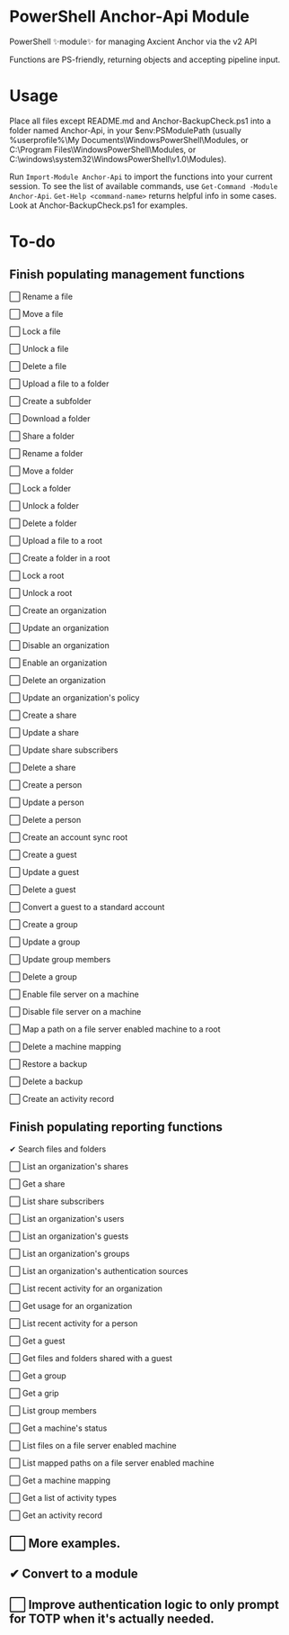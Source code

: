 # PowerShell Anchor-Api Module
PowerShell ✨module✨ for managing Axcient Anchor via the v2 API

Functions are PS-friendly, returning objects and accepting pipeline input.

# Usage

Place all files except README.md and Anchor-BackupCheck.ps1 into a folder named Anchor-Api, in your $env:PSModulePath (usually %userprofile%\My Documents\WindowsPowerShell\Modules, or C:\Program Files\WindowsPowerShell\Modules, or C:\windows\system32\WindowsPowerShell\v1.0\Modules\).

Run `Import-Module Anchor-Api` to import the functions into your current session.
To see the list of available commands, use `Get-Command -Module Anchor-Api`.
`Get-Help <command-name>` returns helpful info in some cases.
Look at Anchor-BackupCheck.ps1 for examples.

# To-do 

## Finish populating management functions

⬜ Rename a file

⬜ Move a file

⬜ Lock a file

⬜ Unlock a file

⬜ Delete a file

⬜ Upload a file to a folder

⬜ Create a subfolder

⬜ Download a folder

⬜ Share a folder

⬜ Rename a folder

⬜ Move a folder

⬜ Lock a folder

⬜ Unlock a folder

⬜ Delete a folder

⬜ Upload a file to a root

⬜ Create a folder in a root

⬜ Lock a root

⬜ Unlock a root

⬜ Create an organization

⬜ Update an organization

⬜ Disable an organization

⬜ Enable an organization

⬜ Delete an organization

⬜ Update an organization's policy

⬜ Create a share

⬜ Update a share

⬜ Update share subscribers

⬜ Delete a share

⬜ Create a person

⬜ Update a person

⬜ Delete a person

⬜ Create an account sync root

⬜ Create a guest

⬜ Update a guest

⬜ Delete a guest

⬜ Convert a guest to a standard account

⬜ Create a group

⬜ Update a group

⬜ Update group members

⬜ Delete a group

⬜ Enable file server on a machine

⬜ Disable file server on a machine

⬜ Map a path on a file server enabled machine to a root

⬜ Delete a machine mapping

⬜ Restore a backup

⬜ Delete a backup

⬜ Create an activity record

## Finish populating reporting functions

✔ Search files and folders

⬜ List an organization's shares

⬜ Get a share

⬜ List share subscribers

⬜ List an organization's users

⬜ List an organization's guests

⬜ List an organization's groups

⬜ List an organization's authentication sources

⬜ List recent activity for an organization

⬜ Get usage for an organization

⬜ List recent activity for a person

⬜ Get a guest

⬜ Get files and folders shared with a guest

⬜ Get a group

⬜ Get a grip

⬜ List group members

⬜ Get a machine's status

⬜ List files on a file server enabled machine

⬜ List mapped paths on a file server enabled machine

⬜ Get a machine mapping

⬜ Get a list of activity types

⬜ Get an activity record


## ⬜ More examples. 

## ✔ Convert to a module

## ⬜ Improve authentication logic to only prompt for TOTP when it's actually needed. 
